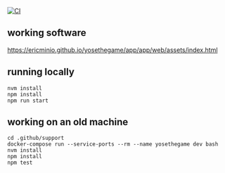 [![CI](https://github.com/ericminio/yosethegame/actions/workflows/ci.yml/badge.svg)](https://github.com/ericminio/yosethegame/actions/workflows/ci.yml)

## working software

https://ericminio.github.io/yosethegame/app/app/web/assets/index.html

## running locally

```
nvm install
npm install
npm run start
```

## working on an old machine

```
cd .github/support
docker-compose run --service-ports --rm --name yosethegame dev bash
nvm install
npm install
npm test
```
